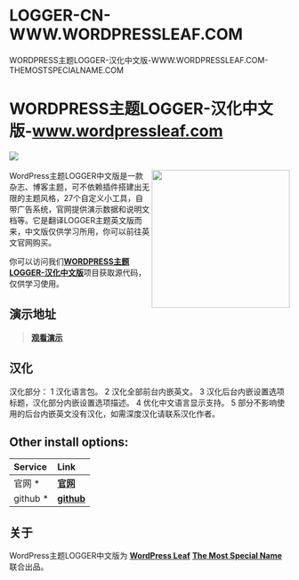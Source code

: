 # LOGGER-CN-WWW.WORDPRESSLEAF.COM
WORDPRESS主题LOGGER-汉化中文版-WWW.WORDPRESSLEAF.COM-THEMOSTSPECIALNAME.COM




# WORDPRESS主题LOGGER-汉化中文版-www.wordpressleaf.com
[![](http://www.wordpressleaf.com/logo.png)](http://www.wordpressleaf.com/)
<br/><br/> 
<a href="http://www.wordpressleaf.com/2016_1125.html"><img align="right" src="http://www.wordpressleaf.com/logo-app.png" width="248" height="auto"/></a>
WordPress主题LOGGER中文版是一款杂志、博客主题，可不依赖插件搭建出无限的主题风格，27个自定义小工具，自带广告系统，官网提供演示数据和说明文档等。它是翻译LOGGER主题英文版而来，中文版仅供学习所用，你可以前往英文官网购买。



你可以访问我们[**WORDPRESS主题LOGGER-汉化中文版**](https://github.com/yehaicao/LOGGER-CN-WWW.WORDPRESSLEAF.COM)项目获取源代码，仅供学习使用。

## 演示地址
> [**观看演示**](http://www.wordpressleaf.com/2016_1125.html)


## 汉化
汉化部分：
1 汉化语言包。
2 汉化全部前台内嵌英文。
3 汉化后台内嵌设置选项标题，汉化部分内嵌设置选项描述。
4 优化中文语言显示支持。
5 部分不影响使用的后台内嵌英文没有汉化，如需深度汉化请联系汉化作者。



## Other install options:

Service     | Link
:---------- | :-------------------------------------------------------------------------------------------------------------------------------------------------------------------------------
官网 *      | [**官网**](http://www.wordpressleaf.com/)
github *    | [**github**](https://github.com/yehaicao/LOGGER-CN-WWW.WORDPRESSLEAF.COM)


## 关于
WordPress主题LOGGER中文版为 [**WordPress Leaf**](http://www.wordpressleaf.com/) [**The Most Special Name**](http://themostspecialname.com/) 联合出品。
